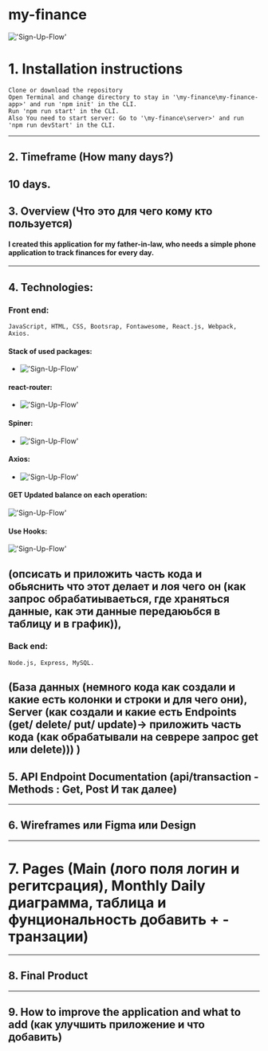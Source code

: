# my-finance

!['Sign-Up-Flow'](https://cdn1.savepice.ru/uploads/2021/1/10/6d7543772360f23ac5036274aed4a8f3-full.png)

# 1. Installation instructions
    Clone or download the repository
    Open Terminal and change directory to stay in '\my-finance\my-finance-app>' and run 'npm init' in the CLI.
    Run 'npm run start' in the CLI.
    Also You need to start server: Go to '\my-finance\server>' and run 'npm run devStart' in the CLI.
---

## 2. Timeframe (How many days?)
10 days.
---
## 3. Overview (Что это для чего кому кто пользуется)
#### I created this application for my father-in-law, who needs a simple phone application to track finances for every day.
---
## 4. Technologies:
### Front end:
    JavaScript, HTML, CSS, Bootsrap, Fontawesome, React.js, Webpack, Axios.

#### Stack of used packages:
* !['Sign-Up-Flow'](https://cdn1.savepice.ru/uploads/2021/1/10/396f71a7777e5184fa70714a22dc41d6-full.png)

#### react-router:
* !['Sign-Up-Flow'](https://cdn1.savepice.ru/uploads/2021/1/10/9d26858a871d134701a5301b73f1260b-full.png)

#### Spiner:
* !['Sign-Up-Flow'](https://cdn1.savepice.ru/uploads/2021/1/10/a717d0bef032a1a224fc66179a065c23-full.png)

#### Axios: 
* !['Sign-Up-Flow'](https://cdn1.savepice.ru/uploads/2021/1/11/a308862511294ca80664364f928ef042-full.png)

#### GET Updated balance on each operation:
!['Sign-Up-Flow'](https://cdn1.savepice.ru/uploads/2021/1/11/553fc28ca96d7883096f9887f1ba2663-full.png)

#### Use Hooks:
!['Sign-Up-Flow'](https://cdn1.savepice.ru/uploads/2021/1/11/6e42d420ac2a502094ca07d5cfa2c151-full.png)

 (опсисать и приложить часть кода и обьяснить что этот делает и лоя чего он (как запрос обрабатиываеться, где храняться данные, как эти данные передаюьбся в таблицу и в график)), 
---
### Back end:
    Node.js, Express, MySQL.
(База данных (немного кода как создали и какие есть колонки и строки и для чего они), Server (как создали и какие есть Endpoints (get/ delete/ put/ update)-> приложить часть кода (как обрабатывали на севрере запрос get или delete))) )
---

## 5. API Endpoint Documentation (api/transaction - Methods : Get, Post И так далее)
---

## 6. Wireframes или Figma или Design
---

# 7. Pages (Main (лого поля логин и регитсрация), Monthly Daily диаграмма, таблица и фунциональность добавить + - транзации)
---

## 8. Final Product
---

## 9. How to improve the application and what to add (как улучшить приложение и что добавить)
